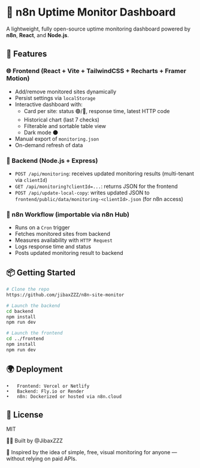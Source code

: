 # 📡 n8n Uptime Monitor Dashboard

A lightweight, fully open-source uptime monitoring dashboard powered by **n8n**, **React**, and **Node.js**.

## 🚀 Features

### 🌐 Frontend (React + Vite + TailwindCSS + Recharts + Framer Motion)
- Add/remove monitored sites dynamically
- Persist settings via `localStorage`
- Interactive dashboard with:
  - Card per site: status 🟢/🔴, response time, latest HTTP code
  - Historical chart (last 7 checks)
  - Filterable and sortable table view
  - Dark mode 🌑
- Manual export of `monitoring.json`
- On-demand refresh of data

### 🧠 Backend (Node.js + Express)
- `POST /api/monitoring`: receives updated monitoring results (multi-tenant via `clientId`)
- `GET /api/monitoring?clientId=...`: returns JSON for the frontend
- `POST /api/update-local-copy`: writes updated JSON to `frontend/public/data/monitoring-<clientId>.json` (for n8n access)

### 🔁 n8n Workflow (importable via n8n Hub)
- Runs on a `Cron` trigger
- Fetches monitored sites from backend
- Measures availability with `HTTP Request`
- Logs response time and status
- Posts updated monitoring result to backend

## 📦 Getting Started

```bash
# Clone the repo
https://github.com/jibaxZZZ/n8n-site-monitor

# Launch the backend
cd backend
npm install
npm run dev

# Launch the frontend
cd ../frontend
npm install
npm run dev
```

## 🌍 Deployment

	•	Frontend: Vercel or Netlify
	•	Backend: Fly.io or Render
	•	n8n: Dockerized or hosted via n8n.cloud

## 📄 License

MIT

👨‍💻 Built by @JibaxZZZ

🎯 Inspired by the idea of simple, free, visual monitoring for anyone — without relying on paid APIs.
